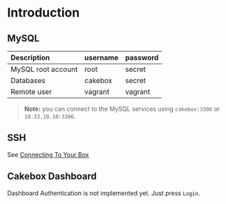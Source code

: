 # Introduction


## MySQL

Description  | username | password |
:----------- | :--------- | :--------- |
MySQL root account | root | secret |
Databases | cakebox | secret |
Remote user | vagrant | vagrant |

<!--break -->

> **Note:** you can connect to the MySQL services using ``cakebox:3306`` or
``10.33.10.10:3306``.

## SSH

See [Connecting To Your Box](tutorials/connecting-to-your-box)

## Cakebox Dashboard

Dashboard Authentication is not implemented yet. Just press ``Login``.
